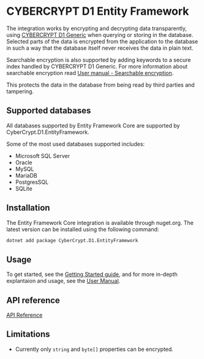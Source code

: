 # CYBERCRYPT D1 Entity Framework

The integration works by encrypting and decrypting data transparently, using [CYBERCRYPT D1 Generic](https://github.com/cybercryptio/d1-service-generic/) when querying or storing in the database. Selected parts of the data is encrypted from the application to the database in such a way that the database itself never receives the data in plain text.

Searchable encryption is also supported by adding keywords to a secure index handled by CYBERCRYPT D1 Generic. For more information about searchable encryption read [User manual - Searchable encryption](documentation/user_manual.md#searchable-encryption).

This protects the data in the database from being read by third parties and tampering.

## Supported databases

All databases supported by Entity Framework Core are supported by CyberCrypt.D1.EntityFramework.

Some of the most used databases supported includes:

- Microsoft SQL Server
- Oracle
- MySQL
- MariaDB
- PostgresSQL
- SQLite

## Installation

The Entity Framework Core integration is available through nuget.org. The latest version can be installed using the following command:

```bash
dotnet add package CyberCrypt.D1.EntityFramework
```

## Usage

To get started, see the [Getting Started guide](documentation/getting_started.md), and for more in-depth explantaion and usage, see the [User Manual](documentation/user_manual.md).

## API reference

[API Reference](documentation/api/CyberCrypt.D1.EntityFramework.md)

## Limitations

- Currently only `string` and `byte[]` properties can be encrypted.
